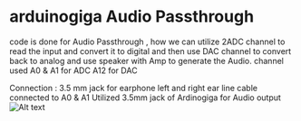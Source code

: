 # arduinogiga Audio Passthrough
code is done for Audio Passthrough , how we can utilize 2ADC channel to read the input and convert it to digital and then use DAC channel to convert back to analog and use speaker with Amp to generate the Audio.
channel used A0 & A1 for ADC
A12 for DAC

Connection : 3.5 mm jack for earphone left and right ear line cable connected to A0 & A1 
              Utilized 3.5mm jack of Ardinogiga for Audio output 
![Alt text](IMG_0832.HEIC)
